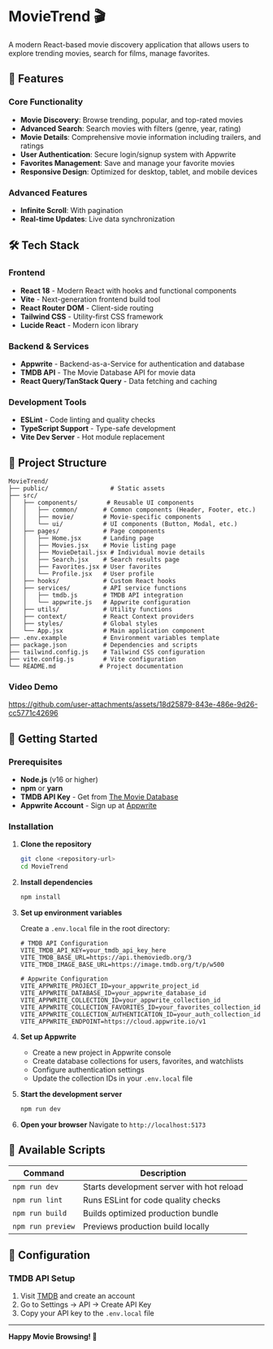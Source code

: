# MovieTrend 🎬

A modern React-based movie discovery application that allows users to explore trending movies, search for films, manage favorites.

## 🌟 Features

### Core Functionality
- **Movie Discovery**: Browse trending, popular, and top-rated movies
- **Advanced Search**: Search movies with filters (genre, year, rating)
- **Movie Details**: Comprehensive movie information including trailers, and ratings
- **User Authentication**: Secure login/signup system with Appwrite
- **Favorites Management**: Save and manage your favorite movies
- **Responsive Design**: Optimized for desktop, tablet, and mobile devices

### Advanced Features
- **Infinite Scroll**: With pagination
- **Real-time Updates**: Live data synchronization

## 🛠️ Tech Stack

### Frontend
- **React 18** - Modern React with hooks and functional components
- **Vite** - Next-generation frontend build tool
- **React Router DOM** - Client-side routing
- **Tailwind CSS** - Utility-first CSS framework
- **Lucide React** - Modern icon library

### Backend & Services
- **Appwrite** - Backend-as-a-Service for authentication and database
- **TMDB API** - The Movie Database API for movie data
- **React Query/TanStack Query** - Data fetching and caching

### Development Tools
- **ESLint** - Code linting and quality checks
- **TypeScript Support** - Type-safe development
- **Vite Dev Server** - Hot module replacement

## 📁 Project Structure

```
MovieTrend/
├── public/                 # Static assets
├── src/
│   ├── components/        # Reusable UI components
│   │   ├── common/       # Common components (Header, Footer, etc.)
│   │   ├── movie/        # Movie-specific components
│   │   └── ui/           # UI components (Button, Modal, etc.)
│   ├── pages/            # Page components
│   │   ├── Home.jsx      # Landing page
│   │   ├── Movies.jsx    # Movie listing page
│   │   ├── MovieDetail.jsx # Individual movie details
│   │   ├── Search.jsx    # Search results page
│   │   ├── Favorites.jsx # User favorites
│   │   └── Profile.jsx   # User profile
│   ├── hooks/            # Custom React hooks
│   ├── services/         # API service functions
│   │   ├── tmdb.js       # TMDB API integration
│   │   └── appwrite.js   # Appwrite configuration
│   ├── utils/            # Utility functions
│   ├── context/          # React Context providers
│   ├── styles/           # Global styles
│   └── App.jsx           # Main application component
├── .env.example          # Environment variables template
├── package.json          # Dependencies and scripts
├── tailwind.config.js    # Tailwind CSS configuration
├── vite.config.js        # Vite configuration
└── README.md            # Project documentation
```
### Video Demo



https://github.com/user-attachments/assets/18d25879-843e-486e-9d26-cc5771c42696



## 🚀 Getting Started

### Prerequisites
- **Node.js** (v16 or higher)
- **npm** or **yarn**
- **TMDB API Key** - Get from [The Movie Database](https://www.themoviedb.org/settings/api)
- **Appwrite Account** - Sign up at [Appwrite](https://appwrite.io/)

### Installation

1. **Clone the repository**
   ```bash
   git clone <repository-url>
   cd MovieTrend
   ```

2. **Install dependencies**
   ```bash
   npm install
   ```

3. **Set up environment variables**
   
   Create a `.env.local` file in the root directory:
   ```env
   # TMDB API Configuration
   VITE_TMDB_API_KEY=your_tmdb_api_key_here
   VITE_TMDB_BASE_URL=https://api.themoviedb.org/3
   VITE_TMDB_IMAGE_BASE_URL=https://image.tmdb.org/t/p/w500

   # Appwrite Configuration
   VITE_APPWRITE_PROJECT_ID=your_appwrite_project_id
   VITE_APPWRITE_DATABASE_ID=your_appwrite_database_id
   VITE_APPWRITE_COLLECTION_ID=your_appwrite_collection_id
   VITE_APPWRITE_COLLECTION_FAVORITES_ID=your_favorites_collection_id
   VITE_APPWRITE_COLLECTION_AUTHENTICATION_ID=your_auth_collection_id
   VITE_APPWRITE_ENDPOINT=https://cloud.appwrite.io/v1
   ```

4. **Set up Appwrite**
   - Create a new project in Appwrite console
   - Create database collections for users, favorites, and watchlists
   - Configure authentication settings
   - Update the collection IDs in your `.env.local` file

5. **Start the development server**
   ```bash
   npm run dev
   ```

6. **Open your browser**
   Navigate to `http://localhost:5173`

## 📜 Available Scripts

| Command | Description |
|---------|-------------|
| `npm run dev` | Starts development server with hot reload |
| `npm run lint` | Runs ESLint for code quality checks |
| `npm run build` | Builds optimized production bundle |
| `npm run preview` | Previews production build locally |


## 🔧 Configuration

### TMDB API Setup
1. Visit [TMDB](https://www.themoviedb.org/) and create an account
2. Go to Settings → API → Create API Key
3. Copy your API key to the `.env.local` file


---

**Happy Movie Browsing! 🍿**
